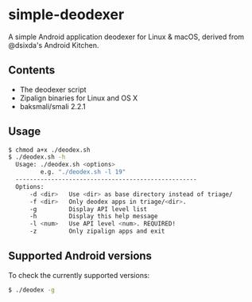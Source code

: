 simple-deodexer
===============

A simple Android application deodexer for Linux & macOS, derived from @dsixda's Android Kitchen.

## Contents

* The deodexer script
* Zipalign binaries for Linux and OS X
* baksmali/smali 2.2.1

## Usage

```bash
$ chmod a+x ./deodex.sh
$ ./deodex.sh -h
  Usage: ./deodex.sh <options>
         e.g. "./deodex.sh -l 19"
  ---------------------------------------------------
  Options:
      -d <dir>   Use <dir> as base directory instead of triage/
      -f <dir>   Only deodex apps in triage/<dir>.
      -g         Display API level list
      -h         Display this help message
      -l <num>   Use API level <num>. REQUIRED!
      -z         Only zipalign apps and exit
```

## Supported Android versions

To check the currently supported versions:

```bash
$ ./deodex -g
```
